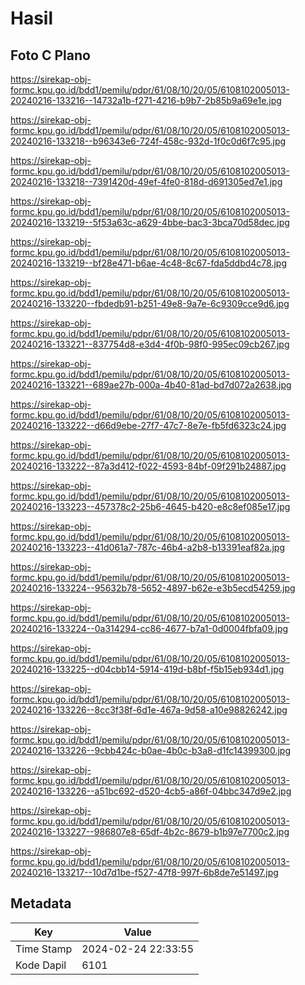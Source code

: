 # Hasil

## Foto C Plano

https://sirekap-obj-formc.kpu.go.id/bdd1/pemilu/pdpr/61/08/10/20/05/6108102005013-20240216-133216--14732a1b-f271-4216-b9b7-2b85b9a69e1e.jpg

https://sirekap-obj-formc.kpu.go.id/bdd1/pemilu/pdpr/61/08/10/20/05/6108102005013-20240216-133218--b96343e6-724f-458c-932d-1f0c0d6f7c95.jpg

https://sirekap-obj-formc.kpu.go.id/bdd1/pemilu/pdpr/61/08/10/20/05/6108102005013-20240216-133218--7391420d-49ef-4fe0-818d-d691305ed7e1.jpg

https://sirekap-obj-formc.kpu.go.id/bdd1/pemilu/pdpr/61/08/10/20/05/6108102005013-20240216-133219--5f53a63c-a629-4bbe-bac3-3bca70d58dec.jpg

https://sirekap-obj-formc.kpu.go.id/bdd1/pemilu/pdpr/61/08/10/20/05/6108102005013-20240216-133219--bf28e471-b6ae-4c48-8c67-fda5ddbd4c78.jpg

https://sirekap-obj-formc.kpu.go.id/bdd1/pemilu/pdpr/61/08/10/20/05/6108102005013-20240216-133220--fbdedb91-b251-49e8-9a7e-6c9309cce9d6.jpg

https://sirekap-obj-formc.kpu.go.id/bdd1/pemilu/pdpr/61/08/10/20/05/6108102005013-20240216-133221--837754d8-e3d4-4f0b-98f0-995ec09cb267.jpg

https://sirekap-obj-formc.kpu.go.id/bdd1/pemilu/pdpr/61/08/10/20/05/6108102005013-20240216-133221--689ae27b-000a-4b40-81ad-bd7d072a2638.jpg

https://sirekap-obj-formc.kpu.go.id/bdd1/pemilu/pdpr/61/08/10/20/05/6108102005013-20240216-133222--d66d9ebe-27f7-47c7-8e7e-fb5fd6323c24.jpg

https://sirekap-obj-formc.kpu.go.id/bdd1/pemilu/pdpr/61/08/10/20/05/6108102005013-20240216-133222--87a3d412-f022-4593-84bf-09f291b24887.jpg

https://sirekap-obj-formc.kpu.go.id/bdd1/pemilu/pdpr/61/08/10/20/05/6108102005013-20240216-133223--457378c2-25b6-4645-b420-e8c8ef085e17.jpg

https://sirekap-obj-formc.kpu.go.id/bdd1/pemilu/pdpr/61/08/10/20/05/6108102005013-20240216-133223--41d061a7-787c-46b4-a2b8-b13391eaf82a.jpg

https://sirekap-obj-formc.kpu.go.id/bdd1/pemilu/pdpr/61/08/10/20/05/6108102005013-20240216-133224--95632b78-5652-4897-b62e-e3b5ecd54259.jpg

https://sirekap-obj-formc.kpu.go.id/bdd1/pemilu/pdpr/61/08/10/20/05/6108102005013-20240216-133224--0a314294-cc86-4677-b7a1-0d0004fbfa09.jpg

https://sirekap-obj-formc.kpu.go.id/bdd1/pemilu/pdpr/61/08/10/20/05/6108102005013-20240216-133225--d04cbb14-5914-419d-b8bf-f5b15eb934d1.jpg

https://sirekap-obj-formc.kpu.go.id/bdd1/pemilu/pdpr/61/08/10/20/05/6108102005013-20240216-133226--8cc3f38f-6d1e-467a-9d58-a10e98826242.jpg

https://sirekap-obj-formc.kpu.go.id/bdd1/pemilu/pdpr/61/08/10/20/05/6108102005013-20240216-133226--9cbb424c-b0ae-4b0c-b3a8-d1fc14399300.jpg

https://sirekap-obj-formc.kpu.go.id/bdd1/pemilu/pdpr/61/08/10/20/05/6108102005013-20240216-133226--a51bc692-d520-4cb5-a86f-04bbc347d9e2.jpg

https://sirekap-obj-formc.kpu.go.id/bdd1/pemilu/pdpr/61/08/10/20/05/6108102005013-20240216-133227--986807e8-65df-4b2c-8679-b1b97e7700c2.jpg

https://sirekap-obj-formc.kpu.go.id/bdd1/pemilu/pdpr/61/08/10/20/05/6108102005013-20240216-133217--10d7d1be-f527-47f8-997f-6b8de7e51497.jpg


## Metadata

| Key        | Value               |
| ---------- | ------------------- |
| Time Stamp | 2024-02-24 22:33:55 |
| Kode Dapil | 6101                |



